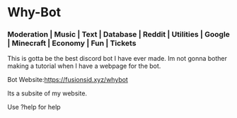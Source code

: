 # Why-Bot
### Moderation | Music | Text | Database | Reddit | Utilities | Google | Minecraft | Economy | Fun | Tickets


This is gotta be the best discord bot I have ever made.
Im not gonna bother making a tutorial when I have a webpage for the bot.

Bot Website:https://fusionsid.xyz/whybot

Its a subsite of my website.

Use ?help for help
